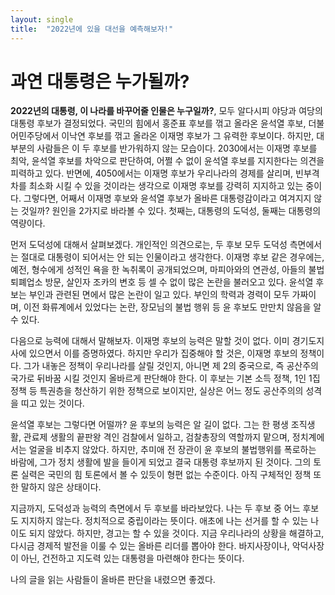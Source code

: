 ```yaml
---
layout: single
title:  "2022년에 있을 대선을 예측해보자!"
---
```


# 과연 대통령은 누가될까?

**2022년의 대통령, 이 나라를 바꾸어줄 인물은 누구일까?**, 모두 알다시피 야당과 여당의 대통령 후보가 결정되었다. 
국민의 힘에서 홍준표 후보를 꺾고 올라온 윤석열 후보, 더불어민주당에서 이낙연 후보를 꺾고 올라온 이재명 후보가 그 유력한 후보이다.
하지만, 대부분의 사람들은 이 두 후보를 반가워하지 않는 모습이다. 
2030에서는 이재명 후보를 최악, 윤석열 후보를 차악으로 판단하여, 어쩔 수 없이 윤석열 후보를 지지한다는 의견을 피력하고 있다.
반면에, 4050에서는 이재명 후보가 우리나라의 경제를 살리며, 빈부격차를 최소화 시킬 수 있을 것이라는 생각으로 이재명 후보를 강력히 지지하고 있는 중이다.
그렇다면, 어째서 이재명 후보와 윤석열 후보가 올바른 대통령감이라고 여겨지지 않는 것일까?
원인을 2가지로 바라볼 수 있다. 첫째는, 대통령의 도덕성, 둘째는 대통령의 역량이다.

먼저 도덕성에 대해서 살펴보겠다. 
개인적인 의견으로는, 두 후보 모두 도덕성 측면에서는 절대로 대통령이 되어서는 안 되는 인물이라고 생각한다.
이재명 후보 같은 경우에는, 예전, 형수에게 성적인 욕을 한 녹취록이 공개되었으며, 마피아와의 연관성, 아들의 불법퇴폐업소 방문, 살인자 조카의 변호 등 셀 수 없이 많은 논란을 불러오고 있다.
윤석열 후보는 부인과 관련된 면에서 많은 논란이 일고 있다. 
부인의 학력과 경력이 모두 가짜이며, 이전 화류계에서 있었다는 논란, 장모님의 불법 행위 등 윤 후보도 만만치 않음을 알 수 있다.

다음으로 능력에 대해서 말해보자.
이재명 후보의 능력은 말할 것이 없다. 
이미 경기도지사에 있으면서 이를 증명하였다. 
하지만 우리가 집중해야 할 것은, 이재명 후보의 정책이다.
그가 내놓은 정책이 우리나라를 살릴 것인지, 아니면 제 2의 중국으로, 즉 공산주의 국가로 뒤바꿈 시킬 것인지 올바르게 판단해야 한다.
이 후보는 기본 소득 정책, 1인 1집 정책 등 특권층을 청산하기 위한 정책으로 보이지만, 실상은 어느 정도 공산주의의 성격을 띠고 있는 것이다.

윤석열 후보는 그렇다면 어떨까?
윤 후보의 능력은 알 길이 없다.
그는 한 평생 조직생활, 관료제 생활의 끝판왕 격인 검찰에서 일하고, 검찰총장의 역할까지 맡으며, 정치계에서는 얼굴을 비추지 않았다.
하지만, 추미애 전 장관이 윤 후보의 불법행위를 폭로하는 바람에, 그가 정치 생활에 발을 들이게 되었고 결국 대통령 후보까지 된 것이다.
그의 토론 실력은 국민의 힘 토론에서 볼 수 있듯이 형편 없는 수준이다.
아직 구체적인 정책 또한 말하지 않은 상태이다.

지금까지, 도덕성과 능력의 측면에서 두 후보를 바라보았다.
나는 두 후보 중 어느 후보도 지지하지 않는다.
정치적으로 중립이라는 뜻이다.
애초에 나는 선거를 할 수 있는 나이도 되지 않았다.
하지만, 경고는 할 수 있을 것이다.
지금 우리나라의 상황을 해결하고, 다시금 경제적 발전을 이룰 수 있는 올바른 리더를 뽑아야 한다.
바지사장이나, 악덕사장이 아닌, 건전하고 지도력 있는 대통령을 마련해야 한다는 뜻이다.

나의 글을 읽는 사람들이 올바른 판단을 내렸으면 좋겠다.
